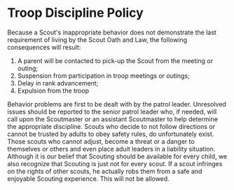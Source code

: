 # Troop Discipline Policy

Because a Scout's inappropriate behavior does not demonstrate the last requirement of living by the Scout Oath and Law, the following consequences will result:

1. A parent will be contacted to pick-up the Scout from the meeting or outing;
2. Suspension from participation in troop meetings or outings;
3. Delay in rank advancement;
4. Expulsion from the troop

Behavior problems are first to be dealt with by the patrol leader. Unresolved issues should be reported to the senior patrol leader who, if needed, will call upon the Scoutmaster or an assistant Scoutmaster to help  determine the appropriate discipline. Scouts who decide to not follow directions or cannot be trusted by  adults to obey safety rules, do unfortunately exist. Those scouts who cannot adjust, become a threat or a danger to themselves or others and even place adult leaders in a liability situation. Although it is our belief that Scouting should be available for every child, we also recognize that Scouting is just not for every scout. If a scout infringes on the rights of other scouts, he actually robs them from a safe and enjoyable Scouting experience. This will not be allowed.

